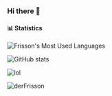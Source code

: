 ### Hi there 👋

#### 📊 Statistics
![Frisson's Most Used Languages](https://github-readme-stats.vercel.app/api/top-langs/?username=derfrisson&theme=cobalt&hide=css,html,scss)

![GitHub stats](https://github-readme-stats.vercel.app/api?username=derFrisson&count_private=true&show_icons=true&theme=cobalt&line_height=40)

![lol](https://github-readme-stats.vercel.app/api?username=derfrisson&show_icons=true&locale=de&custom_title=Stats)

<!--
**derFrisson/derFrisson** is a ✨ _special_ ✨ repository because its `README.md` (this file) appears on your GitHub profile.

Here are some ideas to get you started:

- 🔭 I’m currently working on ...
- 🌱 I’m currently learning ...
- 👯 I’m looking to collaborate on ...
- 🤔 I’m looking for help with ...
- 💬 Ask me about ...
- 📫 How to reach me: ...
- 😄 Pronouns: ...
- ⚡ Fun fact: ...
-->
<p><img align="center" src="https://github-readme-streak-stats.herokuapp.com/?user=derFrisson&" alt="derFrisson" /></p>
